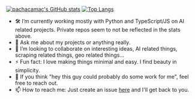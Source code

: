 [![pachacamac's GitHub stats](https://github-readme-stats.vercel.app/api?username=pachacamac&theme=github_dark&show_icons=true&hide_border=true&count_private=true)](https://github.com/pachacamac)
[![Top Langs](https://github-readme-stats.vercel.app/api/top-langs/?username=pachacamac&theme=github_dark&hide_border=true&layout=compact)](https://github.com/pachacamac)

- 🛠️ I’m currently working mostly with Python and TypeScript/JS on AI related projects. Private repos seem to not be reflected in the stats above.
- 💬 Ask me about my projects or anything really.
- 👯 I’m looking to collaborate on interesting ideas, AI related things, scraping related things, geo related things...
- ⚡ Fun fact: I love making things minimal and easy. I find beauty in simplicity.
- 💼 If you think "hey this guy could probably do some work for me", feel free to reach out.
- 📫 How to reach me: Just create an issue [here](https://github.com/pachacamac/pachacamac) and I'll get back to you.
